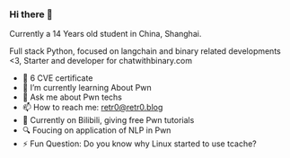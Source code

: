 ### Hi there 👋

Currently a 14 Years old student in China, Shanghai.

Full stack Python, focused on langchain and binary related developments <3, Starter and developer for chatwithbinary.com

- 🪬 6 CVE certificate
- 🌱 I’m currently learning About Pwn
- 💬 Ask me about Pwn techs
- 📫 How to reach me: retr0@retr0.blog
- 📌 Currently on Bilibili, giving free Pwn tutorials
- 🔍 Foucing on application of NLP in Pwn
- ⚡ Fun Question: Do you know why Linux started to use tcache?
